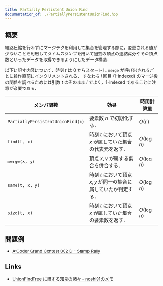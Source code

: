 ```yaml
---
title: Partially Persistent Union Find
documentation_of: ./PartiallyPersistentUnionFind.hpp
---
```


## 概要
経路圧縮を行わずにマージテクを利用して集合を管理する際に，変更される値が少ないことを利用してタイムスタンプを用いて過去の頂点の連結成分やその頂点数といったデータを取得できるようにしたデータ構造．

以下に記す内容について，時刻 $t$ は 0 からスタートし `merge` が呼び出されるごとに操作直前にインクリメントされる．
すなわち $i$ 回目 (1-indexed) のマージ後の関係を調べるためには引数 $t$ はそのまま $i$ でよく，1-indexed であることに注意が必要である．

| メンバ関数                        | 効果                                                              | 時間計算量  |
| --------------------------------- | ----------------------------------------------------------------- | ----------- |
| `PartiallyPersistentUnionFind(n)` | 要素数 $n$ で初期化する．                                         | $O(n)$      |
| `find(t, x)`                      | 時刻 $t$ において頂点 $x$ が属していた集合の代表元を返す．        | $O(\log n)$ |
| `merge(x, y)`                     | 頂点 $x, y$ が属する集合を併合する．                              | $O(\log n)$ |
| `same(t, x, y)`                   | 時刻 $t$ において頂点 $x, y$ が同一の集合に属していたか判定する． | $O(\log n)$ |
| `size(t, x)`                      | 時刻 $t$ において頂点 $x$ が属していた集合の要素数を返す．        | $O(\log n)$ |

## 問題例
- [AtCoder Grand Contest 002 D - Stamp Rally](https://atcoder.jp/contests/agc002/tasks/agc002_d)

## Links
- [UnionFindTree に関する知見の諸々 - noshi91のメモ](https://noshi91.hatenablog.com/entry/2018/05/30/191943)
